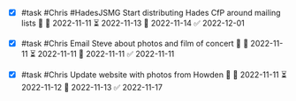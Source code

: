 - [x] #task #Chris #HadesJSMG Start distributing Hades CfP around mailing lists 🔼 🛫 2022-11-11 ⏳ 2022-11-13 📅 2022-11-14 ✅ 2022-12-01
- [x] #task #Chris Email Steve about photos and film of concert 🔼 🛫 2022-11-11 ⏳ 2022-11-11 📅 2022-11-11 ✅ 2022-11-11
- [x] #task #Chris Update website with photos from Howden 🔼 🛫 2022-11-11 ⏳ 2022-11-12 📅 2022-11-13 ✅ 2022-11-17

